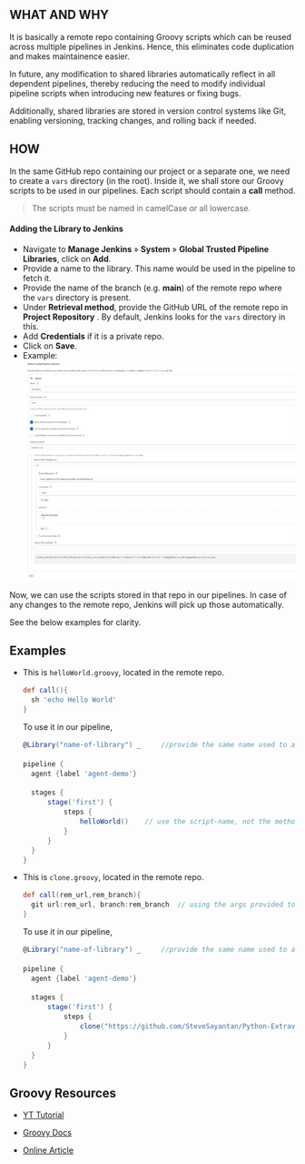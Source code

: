 ## WHAT AND WHY
It is basically a remote repo containing Groovy scripts which can be reused across multiple pipelines in Jenkins. Hence, this eliminates code duplication and makes maintainence easier. 

In future, any modification to  shared libraries automatically reflect in all dependent pipelines, thereby reducing the need to modify individual pipeline scripts when introducing new features or fixing bugs.

Additionally, shared libraries are stored in version control systems like Git, enabling versioning, tracking changes, and rolling back if needed.

## HOW
In the same GitHub repo containing our project or a separate one, we need to create a `vars` directory (in the root). Inside it, we shall store our Groovy scripts to be used in our pipelines. Each script should contain a **call** method.

>The scripts must be named in camelCase or all lowercase.

#### Adding the Library to Jenkins
- Navigate to **Manage Jenkins** » **System** » **Global Trusted Pipeline Libraries**, click on **Add**.
- Provide a name to the library. This name would be used in the pipeline to fetch it.
- Provide the name of the branch (e.g. **main**) of the remote repo where the `vars` directory is present.
- Under **Retrieval method**, provide the GitHub URL of the remote repo in **Project Repository** . By default, Jenkins looks for the `vars` directory in this.
- Add **Credentials** if it is a private repo.
- Click on **Save**.
- Example:
  ![example_shared-lib](../assets/adding_shared-lib.JPG)

Now, we can use the scripts stored in that repo in our pipelines. In case of any changes to the remote repo, Jenkins will pick up those automatically.

See the below examples for clarity.

## Examples

- This is `helloWorld.groovy`, located in the remote repo.

  ```groovy
  def call(){
    sh 'echo Hello World'
  }
  ```
  To use it in our pipeline,
  ```groovy
  @Library("name-of-library") _     //provide the same name used to add the library to Jenkins

  pipeline {
    agent {label 'agent-demo'} 

    stages {   
        stage('first') {
            steps {
                helloWorld()    // use the script-name, not the method name present in it!! This executes the call() in helloWorld.groovy           
            }
        }
    }
  }
  ```

- This is `clone.groovy`, located in the remote repo.

  ```groovy
  def call(rem_url,rem_branch){
    git url:rem_url, branch:rem_branch  // using the args provided to clone a repo
  }
  ```
  To use it in our pipeline,
  ```groovy
  @Library("name-of-library") _     //provide the same name used to add the library to Jenkins

  pipeline {
    agent {label 'agent-demo'} 

    stages {   
        stage('first') {
            steps {
                clone("https://github.com/SteveSayantan/Python-Extravaganza.git","main")   //this executes the call() in clone.groovy               
            }
        }
    }
  }
  ```

## Groovy Resources
- [YT Tutorial](https://youtu.be/vDtENU-3Lwo?si=JYK2gUj3EI76cIL-)

- [Groovy Docs](https://groovy-lang.org/single-page-documentation.html)

- [Online Article](https://www.tutorialspoint.com/groovy/index.htm)

